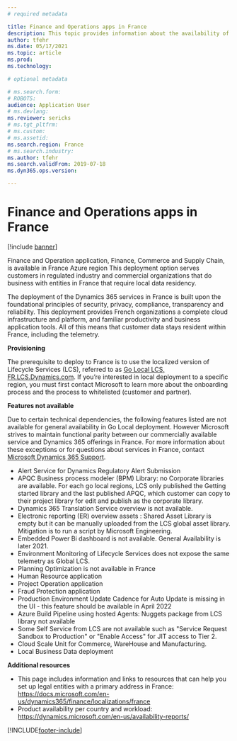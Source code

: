 ```yaml
---
# required metadata

title: Finance and Operations apps in France
description: This topic provides information about the availability of Finance and Operations apps in France's data centers.
author: tfehr
ms.date: 05/17/2021
ms.topic: article
ms.prod: 
ms.technology: 

# optional metadata

# ms.search.form: 
# ROBOTS: 
audience: Application User
# ms.devlang: 
ms.reviewer: sericks
# ms.tgt_pltfrm: 
# ms.custom: 
# ms.assetid: 
ms.search.region: France
# ms.search.industry: 
ms.author: tfehr
ms.search.validFrom: 2019-07-18
ms.dyn365.ops.version:  

---
```


# Finance and Operations apps in France

[!include [banner](../includes/banner.md)]

Finance and Operation application, Finance, Commerce and Supply Chain, is available in France Azure region This deployment option serves customers in regulated industry and commercial organizations that do business with entities in France that require local data residency. 

The deployment of the Dynamics 365 services in France is built upon the foundational principles of security, privacy, compliance, transparency and reliability. This deployment provides French organizations a complete cloud infrastructure and platform, and familiar productivity and business application tools. All of this means that customer data stays resident within France, including the telemetry.

**Provisioning**

The prerequisite to deploy to France is to use the localized version of Lifecycle Services (LCS), referred to as [Go Local LCS, FR.LCS.Dynamics.com](https://fr.lcs.dynamics.com/Logon/Index). If you’re interested in local deployment to a specific region, you must first contact Microsoft to learn more about the onboarding process and the process to whitelisted (customer and partner).

**Features not available**

Due to certain technical dependencies, the following features listed are not available for general availability in Go Local deployment. However Microsoft strives to maintain functional parity between our commercially available service and Dynamics 365 offerings in France. For more information about these exceptions or for questions about services in France, contact [Microsoft Dynamics 365 Support](https://dynamics.microsoft.com/support/).

- Alert Service for Dynamics Regulatory Alert Submission
- APQC Business process modeler (BPM) Library: no Corporate libraries are available. For each go local regions, LCS only published the Getting started library and the last published APQC, which customer can copy to their project library for edit and publish as the corporate library.
- Dynamics 365 Translation Service overview is not available.
- Electronic reporting (ER) overview assets : Shared Asset Library is empty but it can be manually uploaded from the LCS global asset library. Mitigation is to run a script by Microsoft Engineering.
- Embedded Power Bi dashboard is not available. General Availability is later 2021.
- Environment Monitoring of Lifecycle Services does not expose the same telemetry as Global LCS.
- Planning Optimization is not available in France
- Human Resource application
- Project Operation application
- Fraud Protection application
- Production Environment Update Cadence for Auto Update is missing in the UI - this feature should be available in April 2022 
- Azure Build Pipeline using hosted Agents: Nuggets package from LCS library not available
- Some Self Service from LCS are not available such as "Service Request Sandbox to Production" or "Enable Access" for JIT access to Tier 2.
- Cloud Scale Unit for Commerce, WareHouse and Manufacturing.
- Local Business Data deployment


**Additional resources**

- This page includes information and links to resources that can help you set up legal entities with a primary address in France: https://docs.microsoft.com/en-us/dynamics365/finance/localizations/france
- Product availability per country and workload: https://dynamics.microsoft.com/en-us/availability-reports/


[!INCLUDE[footer-include](../../../includes/footer-banner.md)]

